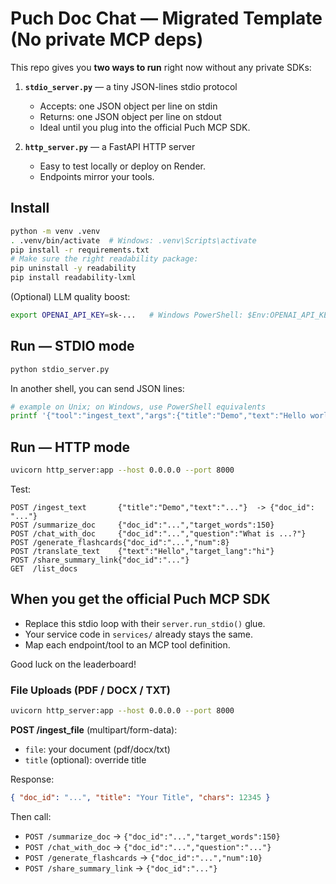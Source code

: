 
# Puch Doc Chat — Migrated Template (No private MCP deps)

This repo gives you **two ways to run** right now without any private SDKs:

1) **`stdio_server.py`** — a tiny JSON-lines stdio protocol
   - Accepts: one JSON object per line on stdin
   - Returns: one JSON object per line on stdout
   - Ideal until you plug into the official Puch MCP SDK.

2) **`http_server.py`** — a FastAPI HTTP server
   - Easy to test locally or deploy on Render.
   - Endpoints mirror your tools.

## Install

```bash
python -m venv .venv
. .venv/bin/activate  # Windows: .venv\Scripts\activate
pip install -r requirements.txt
# Make sure the right readability package:
pip uninstall -y readability
pip install readability-lxml
```

(Optional) LLM quality boost:
```bash
export OPENAI_API_KEY=sk-...   # Windows PowerShell: $Env:OPENAI_API_KEY="sk-..."
```

## Run — STDIO mode

```bash
python stdio_server.py
```
In another shell, you can send JSON lines:
```bash
# example on Unix; on Windows, use PowerShell equivalents
printf '{"tool":"ingest_text","args":{"title":"Demo","text":"Hello world. This is a long text."}}\n' | python stdio_server.py
```

## Run — HTTP mode

```bash
uvicorn http_server:app --host 0.0.0.0 --port 8000
```

Test:
```
POST /ingest_text       {"title":"Demo","text":"..."}  -> {"doc_id": "..."}
POST /summarize_doc     {"doc_id":"...","target_words":150}
POST /chat_with_doc     {"doc_id":"...","question":"What is ...?"}
POST /generate_flashcards{"doc_id":"...","num":8}
POST /translate_text    {"text":"Hello","target_lang":"hi"}
POST /share_summary_link{"doc_id":"..."}
GET  /list_docs
```

## When you get the official Puch MCP SDK

- Replace this stdio loop with their `server.run_stdio()` glue.
- Your service code in `services/` already stays the same.
- Map each endpoint/tool to an MCP tool definition.

Good luck on the leaderboard!


### File Uploads (PDF / DOCX / TXT)

```bash
uvicorn http_server:app --host 0.0.0.0 --port 8000
```

**POST /ingest_file** (multipart/form-data):
- `file`: your document (pdf/docx/txt)
- `title` (optional): override title

Response:
```json
{ "doc_id": "...", "title": "Your Title", "chars": 12345 }
```

Then call:
- `POST /summarize_doc` → `{"doc_id":"...","target_words":150}`
- `POST /chat_with_doc` → `{"doc_id":"...","question":"..."}`
- `POST /generate_flashcards` → `{"doc_id":"...","num":10}`
- `POST /share_summary_link` → `{"doc_id":"..."}`
```

